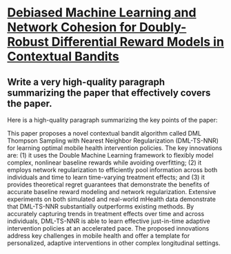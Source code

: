 # [Debiased Machine Learning and Network Cohesion for Doubly-Robust   Differential Reward Models in Contextual Bandits](https://arxiv.org/abs/2312.06403)

## Write a very high-quality paragraph summarizing the paper that effectively covers the paper.

 Here is a high-quality paragraph summarizing the key points of the paper:

This paper proposes a novel contextual bandit algorithm called DML Thompson Sampling with Nearest Neighbor Regularization (DML-TS-NNR) for learning optimal mobile health intervention policies. The key innovations are: (1) it uses the Double Machine Learning framework to flexibly model complex, nonlinear baseline rewards while avoiding overfitting; (2) it employs network regularization to efficiently pool information across both individuals and time to learn time-varying treatment effects; and (3) it provides theoretical regret guarantees that demonstrate the benefits of accurate baseline reward modeling and network regularization. Extensive experiments on both simulated and real-world mHealth data demonstrate that DML-TS-NNR substantially outperforms existing methods. By accurately capturing trends in treatment effects over time and across individuals, DML-TS-NNR is able to learn effective just-in-time adaptive intervention policies at an accelerated pace. The proposed innovations address key challenges in mobile health and offer a template for personalized, adaptive interventions in other complex longitudinal settings.
